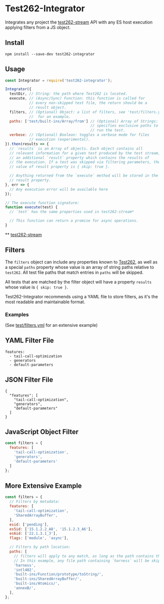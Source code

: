 # Test262-Integrator

Integrates any project the [test262-stream](https://github.com/bocoup/test262-stream) API with any ES host execution applying filters from a JS object.

## Install

```shell
npm install --save-dev test262-integrator
```


## Usage

```js
const Integrator = require('test262-integrator');

Integrator({
  testDir, // String: the path where Test262 is located.
  execute, // (Async/Sync) Function: this function is called for 
           // every non-skipped test file, the return should be a 
           // result object.
  filters, // (Optional) Object: a list of filters, see 'test/filters.yml' 
           //  for an example.
  paths: ['test/built-ins/Array/from'] // (Optional) Array of Strings: 
                                       // specifies exclusive paths to
                                       // run the test.
  verbose: // (Optional) Boolean: toggles a verbose mode for files 
           // execution (experimental).
}).then(results => {
  // `results` is an Array of objects. Each object contains all 
  // relevant information for a given test produced by the test stream, with
  // an additional `result` property which contains the results of
  // the execution. If a test was skipped via filtering parameters, the
  // value of result property is { skip: true }.

  // Anything returned from the `execute` method will be stored in the 
  // result property.
}, err => {
  // Any execution error will be available here
});

// The execute function signature:
function execute(test) {
  // `test` has the same properties used in test262-stream*

  // This function can return a promise for async operations.
}
```

\** [test262-stream](https://github.com/bocoup/test262-stream#usage)

## Filters

The `filters` object can include any properties known to [Test262](https://github.com/tc39/test262/blob/master/INTERPRETING.md#metadata), as well as a special `paths` property whose value is an array of string paths relative to `test262`. All test file paths that match entries in `paths` will be skipped. 

All tests that are matched by the filter object will have a property `results` whose value is `{ skip: true }`. 

Test262-Integrator recommends using a YAML file to store filters, as it's the most readable and maintainable format. 

### Examples

(See [test/filters.yml](test/filters.yml) for an extensive example)

## YAML Filter File 

```
features:
  - tail-call-optimization
  - generators
  - default-parameters
```


## JSON Filter File 

```
{
  "features": [
    "tail-call-optimization",
    "generators",
    "default-parameters"
  ]
}
```

## JavaScript Object Filter

```js
const filters = {
  features: [
    'tail-call-optimization',
    'generators',
    'default-parameters'
  ]
};
```


## More Extensive Example

```js
const filters = {
  // Filters by metadata:
  features: [
    'tail-call-optimization',
    'SharedArrayBuffer',
  ],
  esid: ['pending'],
  es5id: ['15.1.2.2_A8', '15.1.2.3_A6'],
  es6id: ['22.1.3.1_3'],
  flags: ['module', 'async'],

  // Filters by path location:
  paths: [
    // filters will apply to any match, as long as the path contains the string from any index.
    // In this example, any file path containing `harness` will be skipped.
    'harness',
    'intl402',
    'built-ins/Function/prototype/toString/',
    'built-ins/SharedArrayBuffer/',
    'built-ins/Atomics/',
    'annexB/',
  ],
};
```
